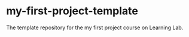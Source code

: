 # my-first-project-template
The template repository for the my first project course on Learning Lab.
